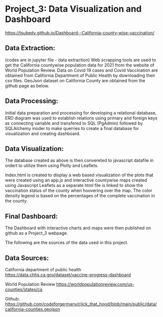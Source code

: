 # Project_3:  Data Visualization and Dashboard
https://tsubedy.github.io/Dashboard--California-county-wise-vaccination/


## Data Extraction:

(codes are in jupyter file - data extraction)
Web scrapping tools are used to get the California countywise population data for 2021 from the website of World Population Review. Data on Covid 19 cases and Covid Vaccination are obtained from California Department of Public Health by downloading their csv files. 
GeoJson dataset on California County are obtained from the github page as below. 

## Data Processing: 

Initial data preparation and processing for developing a relational database, ERD diagram was used to establish relations using primary and foreign keys as connecting variable and transfered to SQL (PgAdmin) followed by SQLAlchemy inoder to make querries to create a final database for visualization and creating dashboard.

## Data Visualization:

The database created as above is then convereted to javascript datafile in ordert to utilize them using Plotly and Leaflets. 

Index.html is created to display a web based visualization of the plots that were created using an app.js and interactive countywise maps created using Javascript Leaflets as a separate html file is linked to show the vaccination status of the county when hoovering over the map. The color density legend is based on the percentages of the complete vaccination in the county.   

## Final Dashboard:

The Dashboard with interactive charts and maps were then published on github as a Project_3 webpage. 

The following are the sources of the data used in this project.

## Data Sources: 

California department of public health 
https://data.chhs.ca.gov/dataset/vaccine-progress-dashboard

World Population Review 
https://worldpopulationreview.com/us-counties/states/ca

Github:
https://github.com/codeforgermany/click_that_hood/blob/main/public/data/california-counties.geojson

